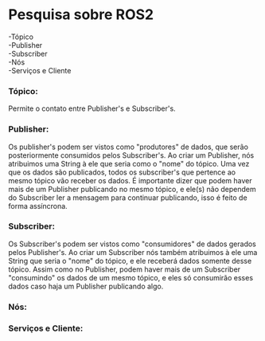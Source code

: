 # Pesquisa sobre ROS2

-Tópico <br>
-Publisher <br>
-Subscriber <br>
-Nós <br>
-Serviços e Cliente <br>


### Tópico:

Permite o contato entre Publisher's e Subscriber's.

### Publisher:

Os publisher's podem ser vistos como "produtores" de dados, que serão posteriormente consumidos pelos Subscriber's. Ao criar um Publisher, nós atribuimos uma String à ele que seria como o "nome" do tópico.
Uma vez que os dados são publicados, todos os subscriber's que pertence ao mesmo tópico vão receber os dados. 
É importante dizer que podem haver mais de um Publisher publicando no mesmo tópico, e ele(s) não dependem do Subscriber ler a mensagem para continuar publicando, isso é feito de forma assíncrona.

### Subscriber:

Os Subscriber's podem ser vistos como "consumidores" de dados gerados pelos Publisher's. Ao criar um Subscriber nós também atribuimos à ele uma String que seria o "nome" do tópico, e ele receberá dados somente desse tópico.
Assim como no Publisher, podem haver mais de um Subscriber "consumindo" os dados de um mesmo tópico, e eles só consumirão esses dados caso haja um Publisher publicando algo.

### Nós:

### Serviços e Cliente:
